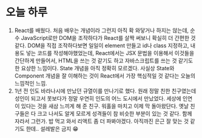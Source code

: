# 오늘 하루

1. React를 배웠다. 처음 배우는 개념이라 그런지 아직 확 와닿거나 하지는 않는데, 순수 JavaScript로만 DOM을 조작하다가 React를 살짝 써보니 확실히 더 간편한 것 같다. DOM을 직접 조작하다보면 일일이 element 만들고 id나 class 지정하고, 내용도 넣는 코드를 작성해야했었는데, React에서는 JSX 문법을 이용해서 이것들을 간단하게 만들어서, HTML을 쓰는 것 같기도 하고 자바스크립트를 쓰는 것 같기도 한 요상한 느낌이다. State 개념을 아직 정확히 모르겠다. 사실상 State와 Component 개념을 잘 이해하는 것이 React에서 가장 핵심적일 것 같다는 오늘의 느낌적인 느낌.
2. 1년 전 인도 바라나시에 만났던 규열이를 만나기로 했다. 원래 정말 친한 친구였는데 성인이 되고서 못보다가 정말 우연히 인도의 어느 도시에서 만났었다. 세상에 인연이 있다는 것을 새삼 느끼게 해 준 친구. 워홀을 마치고 이제 막 돌아왔단다. 옛날 친구들은 다 크고 나서도 알게 모르게 성격들이 참 비슷한 부분이 있는 것 같다. 함께 자라서 그런가. 밥 먹고 와서 리액트 좀 더 파봐야겠다. 아직까진 은근 잘 맞는 것 같기도 한데.. 설레발은 금지 😁